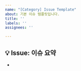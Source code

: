 ```yaml
---
name: "[Category] Issue Template"
about: 기본 이슈 템플릿입니다.
title: ''
labels: ''
assignees: ''

---
```


## 💡 Issue: 이슈 요약
- 
